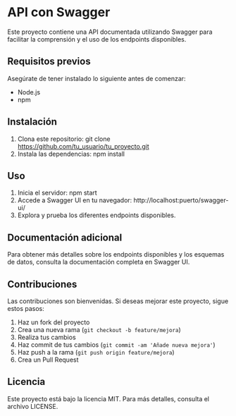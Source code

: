# API con Swagger

Este proyecto contiene una API documentada utilizando Swagger para facilitar la comprensión y el uso de los endpoints disponibles.

## Requisitos previos

Asegúrate de tener instalado lo siguiente antes de comenzar:

- Node.js
- npm

## Instalación

1. Clona este repositorio: git clone https://github.com/tu_usuario/tu_proyecto.git
2. Instala las dependencias: npm install

## Uso

1. Inicia el servidor: npm start
2. Accede a Swagger UI en tu navegador: http://localhost:puerto/swagger-ui/
3. Explora y prueba los diferentes endpoints disponibles.

## Documentación adicional

Para obtener más detalles sobre los endpoints disponibles y los esquemas de datos, consulta la documentación completa en Swagger UI.

## Contribuciones

Las contribuciones son bienvenidas. Si deseas mejorar este proyecto, sigue estos pasos:

1. Haz un fork del proyecto
2. Crea una nueva rama (`git checkout -b feature/mejora`)
3. Realiza tus cambios
4. Haz commit de tus cambios (`git commit -am 'Añade nueva mejora'`)
5. Haz push a la rama (`git push origin feature/mejora`)
6. Crea un Pull Request

## Licencia

Este proyecto está bajo la licencia MIT. Para más detalles, consulta el archivo LICENSE.


